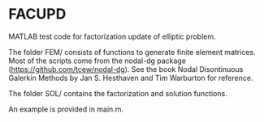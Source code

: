 # FACUPD
MATLAB test code for factorization update of elliptic problem.

The folder FEM/ consists of functions to generate finite element matrices. Most of the scripts come from the nodal-dg package (https://github.com/tcew/nodal-dg). See the book Nodal Disontinuous Galerkin Methods by Jan S. Hesthaven and Tim Warburton for reference.

The folder SOL/ contains the factorization and solution functions.

An example is provided in main.m.

